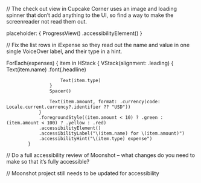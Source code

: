 // The check out view in Cupcake Corner uses an image and loading spinner that don’t add anything to the UI, so find a way to make the screenreader not read them out.

placeholder: {
  ProgressView()
  .accessibilityElement()
}

// Fix the list rows in iExpense so they read out the name and value in one single VoiceOver label, and their type in a hint.

ForEach(expenses) { item in
                HStack {
                    VStack(alignment: .leading) {
                        Text(item.name)
                            .font(.headline)
                        
                        Text(item.type)
                    }
                    Spacer()
                    
                    Text(item.amount, format: .currency(code: Locale.current.currency?.identifier ?? "USD"))
                }
                .foregroundStyle((item.amount < 10) ? .green : (item.amount < 100) ? .yellow : .red)
                .accessibilityElement()
                .accessibilityLabel("\(item.name) for \(item.amount)")
                .accessibilityHint("\(item.type) expense")
            }

// Do a full accessibility review of Moonshot – what changes do you need to make so that it’s fully accessible?

// Moonshot project still needs to be updated for accessibility
